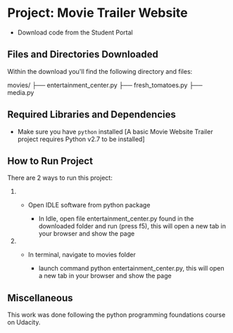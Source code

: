 Project: Movie Trailer Website  
================================

* Download code from the Student Portal

Files and Directories Downloaded
-----------------------------------
Within the download you'll find the following directory and files:

movies/
├── entertainment_center.py
├── fresh_tomatoes.py
├── media.py

Required Libraries and Dependencies
-----------------------------------
* Make sure you have `python` installed [A basic Movie Website Trailer project requires Python v2.7 to be installed]


How to Run Project
------------------
There are 2 ways to run this project:

1) * Open IDLE software from python package

	 * In Idle, open file entertainment_center.py found in the downloaded folder and run (press f5), this will open a new tab in your browser and show the page

2) * In terminal, navigate to movies folder

	 * launch command python entertainment_center.py, this will open a new tab in your browser and show the page


Miscellaneous
-------------
This work was done following the python programming foundations course on Udacity.
